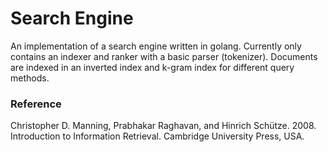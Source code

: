 # Search Engine

An implementation of a search engine written in golang.
Currently only contains an indexer and ranker with a basic parser (tokenizer).
Documents are indexed in an inverted index and k-gram index for different query methods.

### Reference

Christopher D. Manning, Prabhakar Raghavan, and Hinrich Schütze. 2008. Introduction to Information Retrieval. Cambridge University Press, USA.